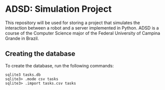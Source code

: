 # ADSD: Simulation Project

This repository will be used for storing a project that simulates the interaction between a robot and a server implemented in Python. ADSD is a course of the Computer Science major of the Federal University of Campina Grande in Brazil.

## Creating the database
To create the database, run the following commands:

```
sqlite3 tasks.db
sqlite3> .mode csv tasks
sqlite3> .import tasks.csv tasks
```
